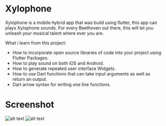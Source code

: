# Xylophone
Xylophone is a mobile hybrid app that was build using flutter, this app can plays Xylophone sounds. For every Beethoven out there, this will let you unleash your musical talent where ever you are.   

What i learn from this project: 
* How to incorporate open source libraries of code into your project using Flutter Packages. 
* How to play sound on both iOS and Android. 
* How to generate repeated user interface Widgets. 
* How to use Dart functions that can take input arguments as well as return an output. 
* Dart arrow syntax for writing one line functions.

# Screenshot
![alt text](https://github.com/princealvinyusuf/Xylophone/blob/main/images/ios.png?raw=true) 
![alt text](https://github.com/princealvinyusuf/Xylophone/blob/main/images/android.png?raw=true)


